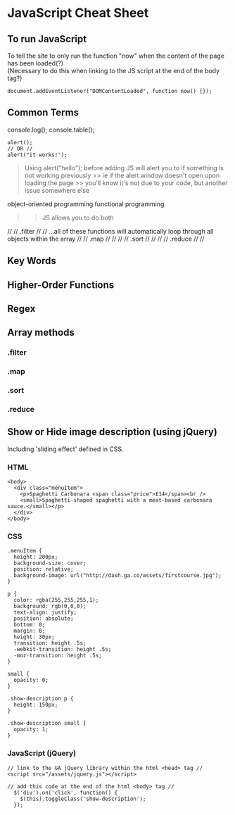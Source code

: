 # JavaScript Cheat Sheet

## To run JavaScript
To tell the site to only run the function "now" when the content of the page has been loaded(?)  
(Necessary to do this when linking to the JS script at the end of the body tag?)
```
document.addEventListener("DOMContentLoaded", function now() {});
```

## Common Terms
console.log();
console.table();

```
alert();
// OR //
alert("it works!");
```
> Using alert("hello"); before adding JS will alert you to if something is not working previously >> ie if the alert window doesn't open upon loading the page >> you'll know it's not due to your code, but another issue somewhere else

object-oriented programming
functional programming
>> JS allows you to do both

// // .filter                   // // ...all of these functions will automatically loop through all objects within the array
// // .map                      // //
// // .sort                     // //
// // .reduce                   // //


## Key Words

## Higher-Order Functions

## Regex

## Array methods

### .filter

### .map

### .sort

### .reduce

## Show or Hide image description (using jQuery)
Including 'sliding effect' defined in CSS.

### HTML
```
<body>
  <div class="menuItem">
    <p>Spaghetti Carbonara <span class="price">£14</span><br />
    <small>Spaghetti-shaped spaghetti with a meat-based carbonara sauce.</small></p>
  </div>
</body>
```

### CSS
```
.menuItem {
  height: 200px;
  background-size: cover;
  position: relative;
  background-image: url("http://dash.ga.co/assets/firstcourse.jpg");
}

p {
  color: rgba(255,255,255,1);
  background: rgb(0,0,0);
  text-align: justify;
  position: absolute;
  bottom: 0;
  margin: 0;
  height: 30px;
  transition: height .5s;
  -webkit-transition: height .5s;
  -moz-transition: height .5s;
}

small {
  opacity: 0;
}

.show-description p {
  height: 150px;
}

.show-description small {
  opacity: 1;
}
```

### JavaScript (jQuery)
```
// link to the GA jQuery library within the html <head> tag //
<script src="/assets/jquery.js"></script>

// add this code at the end of the html <body> tag //
  $('div').on('click', function() {
    $(this).toggleClass('show-description');
  });
```
